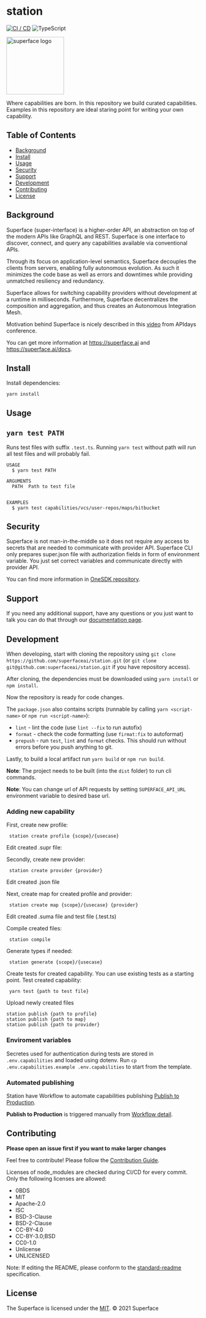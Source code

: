 # station

[![CI / CD](https://github.com/superfaceai/station/actions/workflows/ci_cd.yml/badge.svg)](https://github.com/superfaceai/station/actions/workflows/ci_cd.yml)
![TypeScript](https://img.shields.io/badge/%3C%2F%3E-Typescript-blue)

<img src="https://github.com/superfaceai/station/blob/main/.github/docs/LogoGreen.png" alt="superface logo" width="150" height="150">

Where capabilities are born. In this repository we build curated capabilities. Examples in this repository are ideal staring point for writing your own capability.

## Table of Contents

- [Background](#background)
- [Install](#install)
- [Usage](#usage)
- [Security](#security)
- [Support](#support)
- [Development](#development)
- [Contributing](#contributing)
- [License](#license)

## Background

Superface (super-interface) is a higher-order API, an abstraction on top of the modern APIs like GraphQL and REST. Superface is one interface to discover, connect, and query any capabilities available via conventional APIs.

Through its focus on application-level semantics, Superface decouples the clients from servers, enabling fully autonomous evolution. As such it minimizes the code base as well as errors and downtimes while providing unmatched resiliency and redundancy.

Superface allows for switching capability providers without development at a runtime in milliseconds. Furthermore, Superface decentralizes the composition and aggregation, and thus creates an Autonomous Integration Mesh.

Motivation behind Superface is nicely described in this [video](https://www.youtube.com/watch?v=BCvq3NXFb94) from APIdays conference.

You can get more information at https://superface.ai and https://superface.ai/docs.

## Install

Install dependencies:

```
yarn install
```

## Usage

## `yarn test PATH`

Runs test files with suffix `.test.ts`. Running `yarn test` without path will run all test files and will probably fail.

```
USAGE
  $ yarn test PATH

ARGUMENTS
  PATH  Path to test file


EXAMPLES
  $ yarn test capabilities/vcs/user-repos/maps/bitbucket
```

## Security

Superface is not man-in-the-middle so it does not require any access to secrets that are needed to communicate with provider API. Superface CLI only prepares super.json file with authorization fields in form of environment variable. You just set correct variables and communicate directly with provider API.

You can find more information in [OneSDK repository](https://github.com/superfaceai/one-sdk-js/blob/main/SECURITY.md).

## Support

If you need any additional support, have any questions or you just want to talk you can do that through our [documentation page](https://superface.ai/docs).

## Development

When developing, start with cloning the repository using `git clone https://github.com/superfaceai/station.git` (or `git clone git@github.com:superfaceai/station.git` if you have repository access).

After cloning, the dependencies must be downloaded using `yarn install` or `npm install`.

Now the repository is ready for code changes.

The `package.json` also contains scripts (runnable by calling `yarn <script-name>` or `npm run <script-name>`):

- `lint` - lint the code (use `lint --fix` to run autofix)
- `format` - check the code formatting (use `firmat:fix` to autoformat)
- `prepush` - run `test`, `lint` and `format` checks. This should run without errors before you push anything to git.

Lastly, to build a local artifact run `yarn build` or `npm run build`.

**Note**: The project needs to be built (into the `dist` folder) to run cli commands.

**Note**: You can change url of API requests by setting `SUPERFACE_API_URL` environment variable to desired base url.

### Adding new capability

First, create new profile:

```
 station create profile {scope}/{usecase}
```

Edit created .supr file:

Secondly, create new provider:

```
 station create provider {provider}
```

Edit created .json file

Next, create map for created profile and provider:

```
 station create map {scope}/{usecase} {provider}
```

Edit created .suma file and test file (.test.ts)

Compile created files:

```
 station compile
```

Generate types if needed:

```
 station generate {scope}/{usecase}
```

Create tests for created capability. You can use existing tests as a starting point.
Test created capability:

```
 yarn test {path to test file}
```

Upload newly created files

```
station publish {path to profile}
station publish {path to map}
station publish {path to provider}
```

### Enviroment variables

Secretes used for authentication during tests are stored in `.env.capabilities` and loaded using dotenv. Run `cp .env.capabilities.example .env.capabilities` to start from the template.

### Automated publishing

Station have Workflow to automate capabilities publishing [Publish to Production](https://github.com/superfaceai/station/blob/main/.github/workflows/publish_production.yml).

**Publish to Production** is triggered manually from [Workflow detail](https://github.com/superfaceai/station/actions/workflows/publish_production.yml).

## Contributing

**Please open an issue first if you want to make larger changes**

Feel free to contribute! Please follow the [Contribution Guide](CONTRIBUTION_GUIDE.md).

Licenses of node_modules are checked during CI/CD for every commit. Only the following licenses are allowed:

- 0BDS
- MIT
- Apache-2.0
- ISC
- BSD-3-Clause
- BSD-2-Clause
- CC-BY-4.0
- CC-BY-3.0;BSD
- CC0-1.0
- Unlicense
- UNLICENSED

Note: If editing the README, please conform to the [standard-readme](https://github.com/RichardLitt/standard-readme) specification.

## License

The Superface is licensed under the [MIT](LICENSE).
© 2021 Superface
